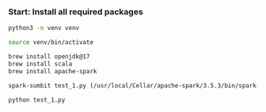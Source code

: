 ### Start: Install all required packages

```bash
python3 -m venv venv

source venv/bin/activate

brew install openjdk@17
brew install scala
brew install apache-spark

spark-sumbit test_1.py (/usr/local/Cellar/apache-spark/3.5.3/bin/spark-submit test_1.py)

python test_1.py

```